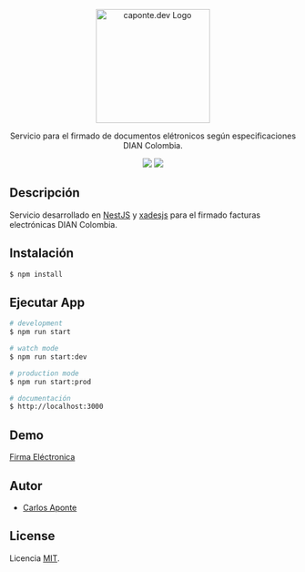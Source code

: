 <p align="center">
  <a href="https://caponte.dev/" target="blank"><img src="https://caponte.dev/logo.png" width="200" alt="caponte.dev Logo" /></a>
</p>

  <p align="center">Servicio para el firmado de documentos elétronicos según especificaciones DIAN Colombia.</p>
  <p align="center">
  <a href="https://paypal.me/carlosdapontec" target="_blank"><img src="https://img.shields.io/badge/Donate-PayPal-ff3f59.svg"/></a>
  <a href="https://twitter.com/capontedev" target="_blank"><img src="https://img.shields.io/twitter/follow/nestframework.svg?style=social&label=Follow"></a>
</p>

## Descripción

Servicio desarrollado en [NestJS](https://nestjs.com) y [xadesjs](https://xadesjs.com/) para el firmado facturas electrónicas DIAN Colombia.

## Instalación

```bash
$ npm install
```

## Ejecutar App

```bash
# development
$ npm run start

# watch mode
$ npm run start:dev

# production mode
$ npm run start:prod

# documentación 
$ http://localhost:3000
```

## Demo

[Firma Eléctronica](https://caponte.dev/)


## Autor

- [Carlos Aponte](https://caponte.dev)

## License

Licencia [MIT](LICENSE).

